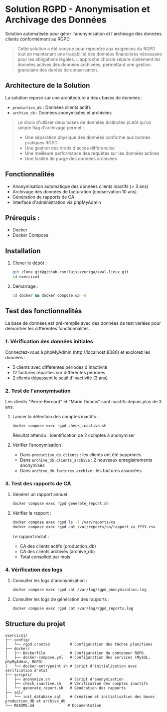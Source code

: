 # Solution RGPD - Anonymisation et Archivage des Données

Solution automatisée pour gérer l'anonymisation et l'archivage des données clients conformément au RGPD.

> Cette solution a été conçue pour répondre aux exigences du RGPD tout en maintenant une traçabilité des données financières nécessaire pour les obligations légales. L'approche choisie sépare clairement les données actives des données archivées, permettant une gestion granulaire des durées de conservation.

## Architecture de la Solution

La solution repose sur une architecture à deux bases de données :

- `production_db` : Données clients actifs
- `archive_db` : Données anonymisées et archivées

> Le choix d'utiliser deux bases de données distinctes plutôt qu'un simple flag d'archivage permet :
> - Une séparation physique des données conforme aux bonnes pratiques RGPD
> - Une gestion des droits d'accès différenciée
> - Une meilleure performance des requêtes sur les données actives
> - Une facilité de purge des données archivées

## Fonctionnalités

- Anonymisation automatique des données clients inactifs (> 3 ans)
- Archivage des données de facturation (conservation 10 ans)
- Génération de rapports de CA
- Interface d'administration via phpMyAdmin

## Prérequis :
   - Docker
   - Docker Compose

## Installation

1. Cloner le dépôt :
   ```bash
   git clone git@github.com:luisszzuniga/eval-linux.git
   cd exercice1
   ```

2. Démarrage :
   ```bash
   cd docker && docker compose up -d
   ```

## Test des fonctionnalités

La base de données est pré-remplie avec des données de test variées pour démontrer les différentes fonctionnalités.

### 1. Vérification des données initiales

Connectez-vous à phpMyAdmin (http://localhost:8080) et explorez les données :
- 5 clients avec différentes périodes d'inactivité
- 12 factures réparties sur différentes périodes
- 2 clients dépassent le seuil d'inactivité (3 ans)

### 2. Test de l'anonymisation

Les clients "Pierre Bernard" et "Marie Dubois" sont inactifs depuis plus de 3 ans.

1. Lancer la détection des comptes inactifs :
   ```bash
   docker compose exec rgpd check_inactive.sh
   ```
   Résultat attendu : Identification de 2 comptes à anonymiser

2. Vérifier l'anonymisation :
   - Dans `production_db.clients` : les clients ont été supprimés
   - Dans `archive_db.clients_archive` : 2 nouveaux enregistrements anonymisés
   - Dans `archive_db.factures_archive` : les factures associées

### 3. Test des rapports de CA

1. Générer un rapport annuel :
   ```bash
   docker compose exec rgpd generate_report.sh
   ```

2. Vérifier le rapport :
   ```bash
   docker compose exec rgpd ls -l /var/reports/ca
   docker compose exec rgpd cat /var/reports/ca/rapport_ca_YYYY.csv
   ```
   Le rapport inclut :
   - CA des clients actifs (production_db)
   - CA des clients archivés (archive_db)
   - Total consolidé par mois

### 4. Vérification des logs

1. Consulter les logs d'anonymisation :
   ```bash
   docker compose exec rgpd cat /var/log/rgpd_anonymization.log
   ```

2. Consulter les logs de génération des rapports :
   ```bash
   docker compose exec rgpd cat /var/log/rgpd_reports.log
   ```

## Structure du projet

```
exercice1/
├── config/
│   └── rgpd.crontab         # Configuration des tâches planifiées
├── docker/
│   ├── Dockerfile           # Configuration du conteneur RGPD
│   ├── docker-compose.yml   # Configuration des services (MySQL, phpMyAdmin, RGPD)
│   └── docker-entrypoint.sh # Script d'initialisation avec vérification d'état
├── scripts/
│   ├── anonymize.sh         # Script d'anonymisation
│   ├── check_inactive.sh    # Vérification des comptes inactifs
│   └── generate_report.sh   # Génération des rapports
├── sql/
│   └── init_database.sql    # Création et initialisation des bases production_db et archive_db
└── README.md               # Documentation
```
